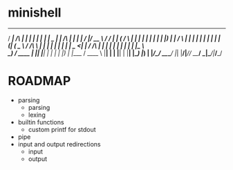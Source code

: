 # minishell

   _____         _     _    _ _______   ____  ______         _    _    _____  ____   _____ _____
  / ____|  /\   | |   | |  | |__   __| |  _ \|  ____|   /\  | |  | |  / ____|/ __ \ / ____/ ____|
 | (___   /  \  | |   | |  | |  | |    | |_) | |__     /  \ | |  | | | |  __| |  | | (___| (___
  \___ \ / /\ \ | |   | |  | |  | |    |  _ <|  __|   / /\ \| |  | | | | |_ | |  | |\___ \\___ \
  ____) / ____ \| |___| |__| |  | |    | |_) | |____ / ____ \ |__| | | |__| | |__| |____) |___) |
 |_____/_/    \_\______\____/   |_|    |____/|______/_/    \_\____/   \_____|\____/|_____/_____/

# ROADMAP

- parsing
	- parsing
	- lexing
- builtin functions
	- custom printf for stdout
- pipe
- input and output redirections
	- input
	- output
